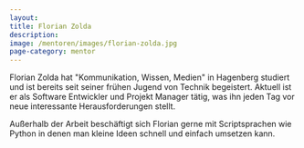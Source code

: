 ```yaml
---
layout:
title: Florian Zolda
description: 
image: /mentoren/images/florian-zolda.jpg
page-category: mentor
---
```


Florian Zolda hat "Kommunikation, Wissen, Medien" in Hagenberg studiert und ist bereits seit seiner frühen Jugend von Technik begeistert. Aktuell ist er als Software Entwickler und Projekt Manager tätig, was ihn jeden Tag vor neue interessante Herausforderungen stellt.

Außerhalb der Arbeit beschäftigt sich Florian gerne mit Scriptsprachen wie Python in denen man kleine Ideen schnell und einfach umsetzen kann.
